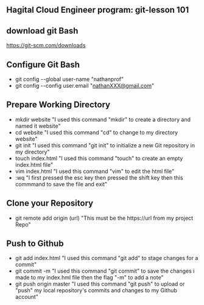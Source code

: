##  Hagital Cloud Engineer program: git-lesson 101  
##  download git Bash  
https://git-scm.com/downloads  
##  Configure Git Bash  
- git config --global user-name "nathanprof"
- git config --config user.email "nathanXXX@gmail.com"
## Prepare Working Directory  
- mkdir website "I used this command "mkdir" to create a directory and named it website"
- cd website "I used this command "cd" to change to my directory website"
- git init "I used this command "git init" to initialize a new Git repository in my directory"
- touch index.html "I used this command "touch" to create an empty index.html file"
- vim index.html "I used this command "vim" to edit the html file"
- :wq "I first pressed the esc key then pressed the shift key then this commmand to save the file and exit"
##   Clone your Repository
-  git remote add origin (url) "This must be the https://url from my project Repo"
## Push to Github
- git add index.html "I used this command "git add" to stage changes for a commit"
- git commit -m "I used this command "git commit" to save the changes i made to my index.hml file then the flag "-m" to add a note"
- git push origin master "I used this command "git push" to upload or "push" my local repository's commits and changes to my Github account"
